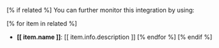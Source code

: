[% if related %]
You can further monitor this integration by using:

[% for item in related %]
- **[[ item.name ]]**: [[ item.info.description ]]
[% endfor %]
[% endif %]
